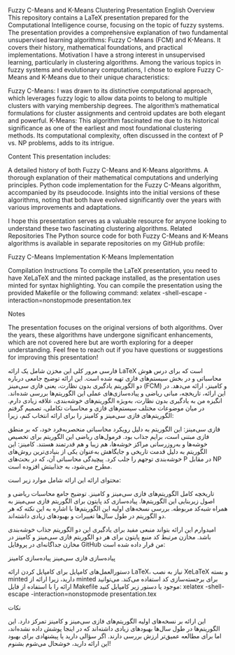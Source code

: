 <p>Fuzzy C-Means and K-Means Clustering Presentation
English
Overview
This repository contains a LaTeX presentation prepared for the Computational Intelligence course, focusing on the topic of fuzzy systems. The presentation provides a comprehensive explanation of two fundamental unsupervised learning algorithms: Fuzzy C-Means (FCM) and K-Means. It covers their history, mathematical foundations, and practical implementations.
Motivation
I have a strong interest in unsupervised learning, particularly in clustering algorithms. Among the various topics in fuzzy systems and evolutionary computations, I chose to explore Fuzzy C-Means and K-Means due to their unique characteristics:</p>
<p>Fuzzy C-Means: I was drawn to its distinctive computational approach, which leverages fuzzy logic to allow data points to belong to multiple clusters with varying membership degrees. The algorithm’s mathematical formulations for cluster assignments and centroid updates are both elegant and powerful.
K-Means: This algorithm fascinated me due to its historical significance as one of the earliest and most foundational clustering methods. Its computational complexity, often discussed in the context of P vs. NP problems, adds to its intrigue.</p>
<p>Content
This presentation includes:</p>
<p>A detailed history of both Fuzzy C-Means and K-Means algorithms.
A thorough explanation of their mathematical computations and underlying principles.
Python code implementation for the Fuzzy C-Means algorithm, accompanied by its pseudocode.
Insights into the initial versions of these algorithms, noting that both have evolved significantly over the years with various improvements and adaptations.</p>
<p>I hope this presentation serves as a valuable resource for anyone looking to understand these two fascinating clustering algorithms.
Related Repositories
The Python source code for both Fuzzy C-Means and K-Means algorithms is available in separate repositories on my GitHub profile:</p>
<p>Fuzzy C-Means Implementation
K-Means Implementation</p>
<p>Compilation Instructions
To compile the LaTeX presentation, you need to have XeLaTeX and the minted package installed, as the presentation uses minted for syntax highlighting. You can compile the presentation using the provided Makefile or the following command:
xelatex -shell-escape -interaction=nonstopmode presentation.tex</p>
<p>Notes</p>
<p>The presentation focuses on the original versions of both algorithms. Over the years, these algorithms have undergone significant enhancements, which are not covered here but are worth exploring for a deeper understanding.
Feel free to reach out if you have questions or suggestions for improving this presentation!</p>
<p>فارسی
مرور کلی
این مخزن شامل یک ارائه LaTeX است که برای درس هوش محاسباتی و در بخش سیستم‌های فازی تهیه شده است. این ارائه توضیح جامعی درباره دو الگوریتم یادگیری بدون نظارت، یعنی فازی سی‌مینز (FCM) و کا‌مینز، ارائه می‌دهد. در این ارائه، تاریخچه، مبانی ریاضی و پیاده‌سازی‌های عملی این الگوریتم‌ها بررسی شده‌اند.
انگیزه
من به یادگیری بدون نظارت، به‌ویژه الگوریتم‌های خوشه‌بندی، علاقه زیادی دارم. در میان موضوعات مختلف سیستم‌های فازی و محاسبات تکاملی، تصمیم گرفتم الگوریتم‌های فازی سی‌مینز و کا‌مینز را برای ارائه انتخاب کنم، زیرا:</p>
<p>فازی سی‌مینز: این الگوریتم به دلیل رویکرد محاسباتی منحصربه‌فرد خود، که بر منطق فازی مبتنی است، برایم جذاب بود. فرمول‌های ریاضی این الگوریتم برای تخصیص خوشه‌ها و به‌روزرسانی مراکز خوشه‌ها، هم زیبا و هم قدرتمند هستند.
کا‌مینز: این الگوریتم به دلیل قدمت تاریخی و جایگاهش به‌عنوان یکی از بنیادی‌ترین روش‌های خوشه‌بندی توجهم را جلب کرد. پیچیدگی محاسباتی آن، که در بحث‌های P در مقابل NP مطرح می‌شود، به جذابیتش افزوده است.</p>
<p>محتوای ارائه
این ارائه شامل موارد زیر است:</p>
<p>تاریخچه کامل الگوریتم‌های فازی سی‌مینز و کا‌مینز.
توضیح جامع محاسبات ریاضی و اصول زیربنایی این الگوریتم‌ها.
پیاده‌سازی کد پایتون برای الگوریتم فازی سی‌مینز به همراه شبه‌کد مربوطه.
بررسی نسخه‌های اولیه این الگوریتم‌ها با اشاره به این نکته که هر دو الگوریتم در طول سال‌ها تغییرات و بهبودهای زیادی داشته‌اند.</p>
<p>امیدوارم این ارائه بتواند منبعی مفید برای یادگیری این دو الگوریتم جذاب خوشه‌بندی باشد.
مخازن مرتبط
کد منبع پایتون برای هر دو الگوریتم فازی سی‌مینز و کا‌مینز در مخازن جداگانه‌ای در پروفایل GitHub من قرار داده شده است:</p>
<p>پیاده‌سازی فازی سی‌مینز
پیاده‌سازی کا‌مینز</p>
<p>دستورالعمل‌های کامپایل
برای کامپایل کردن ارائه LaTeX، نیاز به نصب XeLaTeX و بسته minted دارید، زیرا ارائه از minted برای برجسته‌سازی کد استفاده می‌کند. می‌توانید ارائه را با استفاده از فایل Makefile موجود یا دستور زیر کامپایل کنید:
xelatex -shell-escape -interaction=nonstopmode presentation.tex</p>
<p>نکات</p>
<p>این ارائه بر نسخه‌های اولیه الگوریتم‌های فازی سی‌مینز و کا‌مینز تمرکز دارد. این الگوریتم‌ها در طول سال‌ها بهبودهای زیادی داشته‌اند که در اینجا پوشش داده نشده‌اند، اما برای مطالعه عمیق‌تر ارزش بررسی دارند.
اگر سؤالی دارید یا پیشنهادی برای بهبود این ارائه دارید، خوشحال می‌شوم بشنوم!</p>
